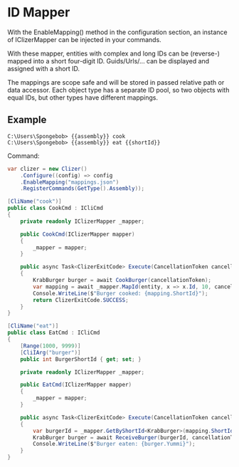 # ID Mapper
With the EnableMapping() method in the configuration section, an instance of IClizerMapper can be injected in your commands.

With these mapper, entities with complex and long IDs can be (reverse-) mapped into a short four-digit ID.
Guids/Urls/... can be displayed and assigned with a short ID.

The mappings are scope safe and will be stored in passed relative path or data accessor.
Each object type has a separate ID pool, so two objects with equal IDs, but other types have different mappings.

## Example

```batch
C:\Users\Spongebob> {{assembly}} cook
C:\Users\Spongebob> {{assembly}} eat {{shortId}}
```

Command:
```csharp
var clizer = new Clizer()
    .Configure((config) => config
    .EnableMapping("mappings.json")
    .RegisterCommands(GetType().Assembly));

[CliName("cook")]
public class CookCmd : ICliCmd
{
    private readonly IClizerMapper _mapper;

    public CookCmd(IClizerMapper mapper)
    {
        _mapper = mapper;
    }

    public async Task<ClizerExitCode> Execute(CancellationToken cancellationToken)
    {
        KrabBurger burger = await CookBurger(cancellationToken);
        var mapping = await _mapper.MapId(entity, x => x.Id, 10, cancellationToken);
        Console.WriteLine($"Burger cooked: {mapping.ShortId}");
        return ClizerExitCode.SUCCESS;
    }
}

[CliName("eat")]
public class EatCmd : ICliCmd
{
    [Range(1000, 9999)]
    [CliIArg("burger")]
    public int BurgerShortId { get; set; }

    private readonly IClizerMapper _mapper;

    public EatCmd(IClizerMapper mapper)
    {
        _mapper = mapper;
    }

    public async Task<ClizerExitCode> Execute(CancellationToken cancellationToken)
    {
        var burgerId = _mapper.GetByShortId<KrabBurger>(mapping.ShortId);
        KrabBurger burger = await ReceiveBurger(burgerId, cancellationToken);
        Console.WriteLine($"Burger eaten: {burger.Yummi}");
    }
}
```